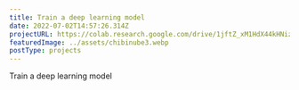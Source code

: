 ```yaml
---
title: Train a deep learning model
date: 2022-07-02T14:57:26.314Z
projectURL: https://colab.research.google.com/drive/1jftZ_xM1HdX44kHNizwQax-OVKkvrCKF?usp=sharing
featuredImage: ../assets/chibinube3.webp
postType: projects
---
```

Train a deep learning model